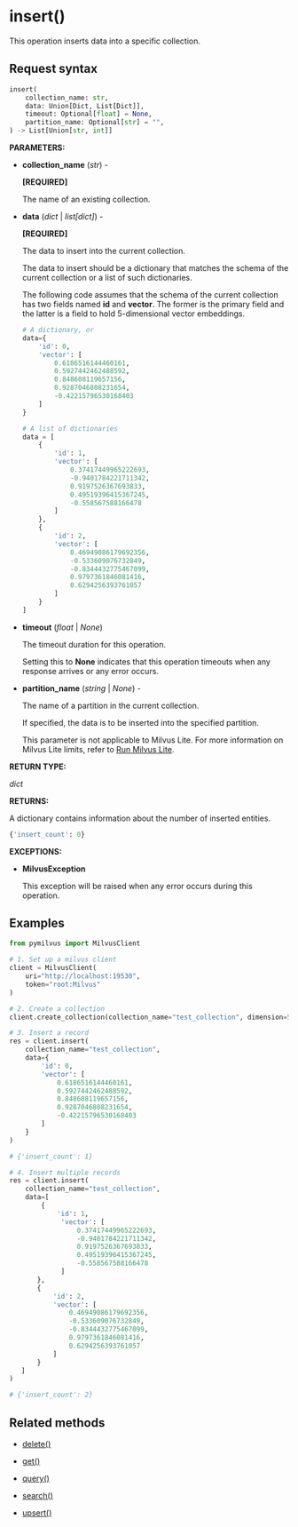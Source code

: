 # insert()

This operation inserts data into a specific collection.

## Request syntax

```python
insert(
    collection_name: str,
    data: Union[Dict, List[Dict]],
    timeout: Optional[float] = None,
    partition_name: Optional[str] = "",
) -> List[Union[str, int]]
```

**PARAMETERS:**

- **collection_name** (*str*) -

    **[REQUIRED]**

    The name of an existing collection.

- **data** (*dict* | *list[dict]*) -

    **[REQUIRED]**

    The data to insert into the current collection.

    The data to insert should be a dictionary that matches the schema of the current collection or a list of such dictionaries. 

    The following code assumes that the schema of the current collection has two fields named **id** and **vector**. The former is the primary field and the latter is a field to hold 5-dimensional vector embeddings.

    ```python
    # A dictionary, or
    data={
        'id': 0,
        'vector': [
            0.6186516144460161,
            0.5927442462488592,
            0.848608119657156,
            0.9287046808231654,
            -0.42215796530168403
        ]
    }
    
    # A list of dictionaries
    data = [
        {
            'id': 1,
            'vector': [
                0.37417449965222693,
                -0.9401784221711342,
                0.9197526367693833,
                0.49519396415367245,
                -0.558567588166478
            ]
        },
        {
            'id': 2,
            'vector': [
                0.46949086179692356,
                -0.533609076732849,
                -0.8344432775467099,
                0.9797361846081416,
                0.6294256393761057
            ]
        }
    ]
    ```

- **timeout** (*float* | *None*)  

    The timeout duration for this operation. 

    Setting this to **None** indicates that this operation timeouts when any response arrives or any error occurs.

- **partition_name** (*string* | *None*) -

    The name of a partition in the current collection. 

    If specified, the data is to be inserted into the specified partition.

    This parameter is not applicable to Milvus Lite. For more information on Milvus Lite limits, refer to [Run Milvus Lite](https://milvus.io/docs/milvus_lite.md).

**RETURN TYPE:**

*dict*

**RETURNS:**

A dictionary contains information about the number of inserted entities.

```python
{'insert_count': 0}
```

**EXCEPTIONS:**

- **MilvusException**

    This exception will be raised when any error occurs during this operation.

## Examples

```python
from pymilvus import MilvusClient

# 1. Set up a milvus client
client = MilvusClient(
    uri="http://localhost:19530",
    token="root:Milvus"
)

# 2. Create a collection
client.create_collection(collection_name="test_collection", dimension=5)

# 3. Insert a record
res = client.insert(
    collection_name="test_collection",
    data={
        'id': 0,
        'vector': [
            0.6186516144460161,
            0.5927442462488592,
            0.848608119657156,
            0.9287046808231654,
            -0.42215796530168403
        ]
    }
)

# {'insert_count': 1}

# 4. Insert multiple records
res = client.insert(
    collection_name="test_collection",
    data=[
        {
            'id': 1,
             'vector': [
                 0.37417449965222693,
                 -0.9401784221711342,
                 0.9197526367693833,
                 0.49519396415367245,
                 -0.558567588166478
             ]
       },
       {
           'id': 2,
           'vector': [
               0.46949086179692356,
               -0.533609076732849,
               -0.8344432775467099,
               0.9797361846081416,
               0.6294256393761057
           ]
       }
   ]
)

# {'insert_count': 2}
```

## Related methods

- [delete()](delete.md)

- [get()](get.md)

- [query()](query.md)

- [search()](search.md)

- [upsert()](upsert.md)

